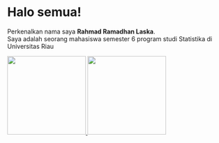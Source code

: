 # Halo semua! 

Perkenalkan nama saya **Rahmad Ramadhan Laska**.\
Saya adalah seorang mahasiswa semester 6 program studi Statistika di Universitas Riau  

<p align="left">
<a href="https://github.com/rmdlaska11">
  <img height="180em" src="https://github-readme-stats-eight-theta.vercel.app/api username=rmdlaska11&show_icons=true&theme=algolia&include_all_commits=true&count_private=true"/>
  <img height="180em" src="https://github-readme-stats-eight-theta.vercel.app/api/top-langs/?username=rmdlaska11&layout=compact&langs_count=8&theme=algolia"/>
</a>
</p>

